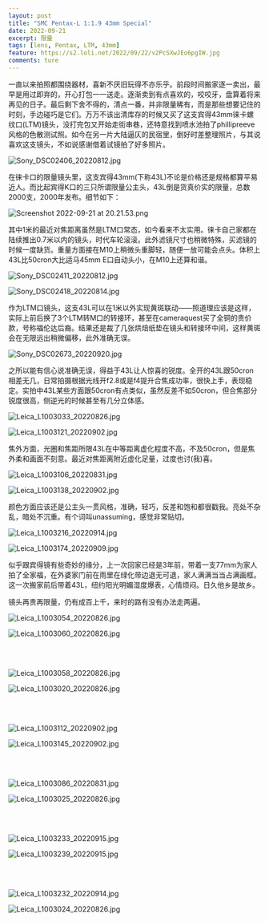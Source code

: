 ```yaml
---
layout: post
title: "SMC Pentax-L 1:1.9 43mm Special"
date: 2022-09-21
excerpt: 限量
tags: [lens, Pentax, LTM, 43mm]
feature: https://s2.loli.net/2022/09/22/v2PcSXwJEo6pgIW.jpg
comments: ture
---
```


一直以来拍照都围绕器材，喜新不厌旧玩得不亦乐乎。前段时间搬家逐一卖出，最早是用过即弃的，开心打包一一送走。逐渐卖到有点喜欢的，咬咬牙，盘算着将来再见的日子。最后剩下舍不得的，清点一番，并非限量稀有，而是那些想要记住的时刻，手边碰巧是它们。万万不该出清库存的时候又买了这支宾得43mm徕卡螺纹口(LTM)镜头，没打完包又开始走街串巷，还特意找到喷水池拍了phillipreeve风格的色散测试照。如今在另一片大陆逼仄的民宿里，倒好时差整理照片，与其说喜欢这支镜头，不如说感谢借着试镜拍了好多照片。

![Sony_DSC02406_20220812.jpg](https://s2.loli.net/2022/09/22/6ZUWfcDLpj7sH5N.jpg)

在徕卡口的限量镜头里，这支宾得43mm(下称43L)不论是价格还是规格都算平易近人。而比起宾得K口的三只所谓限量公主头，43L倒是货真价实的限量，总数2000支，2000年发布。细节如下：

![Screenshot 2022-09-21 at 20.21.53.png](https://s2.loli.net/2022/09/22/IA7d6M1e9jsk5hZ.png)

其中1米的最近对焦距离虽然是LTM口常态，如今看来不太实用。徕卡自己家都在陆续推出0.7米以内的镜头，时代车轮滚滚。此外滤镜尺寸也稍微特殊，买滤镜的时候一度缺货。重量方面接在M10上稍微头重脚轻，随便一放可能会点头。体积上43L比50cron大比适马45mm E口自动头小，在M10上还算和谐。

![Sony_DSC02411_20220812.jpg](https://s2.loli.net/2022/09/22/vpHjzI4f6yoAOeK.jpg)

![Sony_DSC02418_20220814.jpg](https://s2.loli.net/2022/09/22/Tx9fBVC1HqpshKc.jpg)

作为LTM口镜头，这支43L可以在1米以外实现黄斑联动——照道理应该是这样，实际上前后换了3个LTM转M口的转接环，甚至在cameraquest买了全铜的贵价款，号称福伦达后裔。结果还是裁了几张烘焙纸垫在镜头和转接环中间，这样黄斑会在无限远出稍微偏移，此外准确无误。

![Sony_DSC02673_20220920.jpg](https://s2.loli.net/2022/09/22/c9Xh2Ee4xbsmAFM.jpg)

之所以能有信心说准确无误，得益于43L让人惊喜的锐度。全开的43L跟50cron相差无几，日常拍摄根据光线开f2.8或是f4提升合焦成功率，很快上手，表现稳定。实拍中43L某些方面跟50cron有点类似，虽然反差不如50cron，但合焦部分锐度很高，侧逆光的时候甚至有几分立体感。

![Leica_L1003033_20220826.jpg](https://s2.loli.net/2022/09/22/NwsSKmafe1XF6lz.jpg)

![Leica_L1003121_20220902.jpg](https://s2.loli.net/2022/09/22/HvljMPYnQbGCWc1.jpg)

焦外方面，光圈和焦距所限43L在中等距离虚化程度不高，不及50cron，但是焦外柔和画面不刻意。最近对焦距离附近虚化足量，过度也讨(我)喜。

![Leica_L1003106_20220831.jpg](https://s2.loli.net/2022/09/22/cQjCxNqhW3YfsHp.jpg)

![Leica_L1003138_20220902.jpg](https://s2.loli.net/2022/09/22/y9nphADiECeQBlq.jpg)

颜色方面应该还是公主头一贯风格，准确，轻巧，反差和饱和都很戳我。亮处不杂乱，暗处不沉重。有个词叫unassuming，感觉非常贴切。

![Leica_L1003216_20220914.jpg](https://s2.loli.net/2022/09/22/vf4tYkXGVbAQic7.jpg)

![Leica_L1003174_20220909.jpg](https://s2.loli.net/2022/09/22/IDZ7kbanU5gCmuR.jpg)

似乎跟宾得镜有些奇妙的缘分，上一次回家已经是3年前，带着一支77mm为家人拍了全家福，在外婆家门前在雨里在绿化带边退无可退，家人满满当当占满画框。这一次搬家前后带着43L，纽约阳光明媚湿度爆表，心情烦闷。日久他乡是故乡。

镜头再贵再限量，仍有成百上千，来时的路有没有办法走两遍。

<!-- 歌词说，韶光逝，留无计，但愿我镜头不霉，底片不坏。 -->

<!-- ![Leica_L1003042_20220826.jpg](https://s2.loli.net/2022/09/22/XMaUsTxjEod3RVk.jpg) -->

![Leica_L1003054_20220826.jpg](https://s2.loli.net/2022/09/22/T712KI6OtweNzW4.jpg)

![Leica_L1003060_20220826.jpg](https://s2.loli.net/2022/09/22/4QNf5YJmgwSOo8y.jpg)

<br>
<br>

![Leica_L1003058_20220826.jpg](https://s2.loli.net/2022/09/22/Qw91aTJCdZjrhq5.jpg)

![Leica_L1003020_20220826.jpg](https://s2.loli.net/2022/09/22/IltHzdZDhrsgQAa.jpg)

<br>
<br>

![Leica_L1003112_20220902.jpg](https://s2.loli.net/2022/09/22/AHIC1ivjwrEQ7SP.jpg)

![Leica_L1003145_20220902.jpg](https://s2.loli.net/2022/09/22/nTOoHWqhBKdc47t.jpg)

<br>
<br>

![Leica_L1003086_20220831.jpg](https://s2.loli.net/2022/09/22/JHpNCGveqDOgTi4.jpg)

![Leica_L1003025_20220826.jpg](https://s2.loli.net/2022/09/22/Y7yURckdh5Dx1o4.jpg)

<br>
<br>

![Leica_L1003233_20220915.jpg](https://s2.loli.net/2022/09/22/EORl4o5Z7eHPhaS.jpg)

![Leica_L1003239_20220915.jpg](https://s2.loli.net/2022/09/22/IqX1CgDw87Za6fO.jpg)

<br>
<br>

![Leica_L1003232_20220914.jpg](https://s2.loli.net/2022/09/22/xqizJQR5HIMWEFb.jpg)

![Leica_L1003024_20220826.jpg](https://s2.loli.net/2022/09/22/KCRjqJLGcA9HVQZ.jpg)
